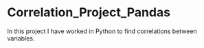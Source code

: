 # Correlation_Project_Pandas
In this project I have worked in Python to find correlations between variables.

